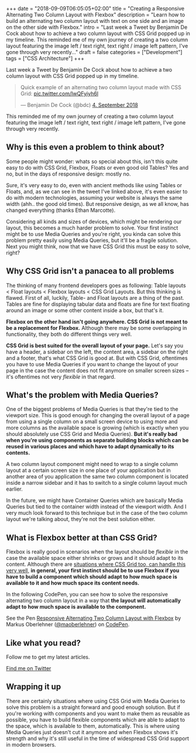 +++
date = "2018-09-09T06:05:05+02:00"
title = "Creating a Responsive Alternating Two Column Layout with Flexbox"
description = "Learn how to build an alternating two column layout with text on one side and an image on the other side with Flexbox."
intro = "Last week a Tweet by Benjamin De Cock about how to achieve a two column layout with CSS Grid popped up in my timeline. This reminded me of my own journey of creating a two column layout featuring the image left / text right, text right / image left pattern, I've gone through very recently..."
draft = false
categories = ["Development"]
tags = ["CSS Architecture"]
+++

Last week a Tweet by Benjamin De Cock about how to achieve a two column layout with CSS Grid popped up in my timeline.

<blockquote class="twitter-tweet" data-lang="en"><p lang="en" dir="ltr">Quick example of an alternating two column layout made with CSS Grid: <a href="https://t.co/IwQFyiyh6l">pic.twitter.com/IwQFyiyh6l</a></p>&mdash; Benjamin De Cock (@bdc) <a href="https://twitter.com/bdc/status/1037007612678561792?ref_src=twsrc%5Etfw">4. September 2018</a></blockquote>
<script async src="https://platform.twitter.com/widgets.js" charset="utf-8"></script>

This reminded me of my own journey of creating a two column layout featuring the image left / text right, text right / image left pattern, I've gone through very recently.

## Why is this even a problem to think about?

Some people might wonder: whats so special about this, isn't this quite easy to do with CSS Grid, Flexbox, Floats or even good old Tables? Yes and no, but in the days of responsive design: mostly no.

Sure, it's very easy to do, even with ancient methods like using Tables or Floats, and, as we can see in the tweet I've linked above, it's even easier to do with modern technologies, assuming your website is always the same width (ahh.. the good old times). But responsive design, as we all know, has changed everything (thanks Ethan Marcotte).

Considering all kinds and sizes of devices, which might be rendering our layout, this becomes a much harder problem to solve. Your first instinct might be to use Media Queries and you're right, you kinda can solve this problem pretty easily using Media Queries, but it'll be a fragile solution. Next you might think, now that we have CSS Grid this must be easy to solve, right?

## Why CSS Grid isn't a panacea to all problems

The thinking of many frontend developers goes as following: Table layouts < Float layouts < Flexbox layouts < CSS Grid Layouts. But this thinking is flawed. First of all, luckily, Table- and Float layouts are a thing of the past. Tables are fine for displaying tabular data and floats are fine for text floating around an image or some other content inside a box, but that's it.

**Flexbox on the other hand isn't going anywhere. CSS Grid is not meant to be a replacement for Flexbox.** Although there may be some overlapping in functionality, they both do different things very well.

**CSS Grid is best suited for the overall layout of your page.** Let's say you have a header, a sidebar on the left, the content area, a sidebar on the right and a footer, that's what CSS Grid is good at. But with CSS Grid, oftentimes you have to use Media Queries if you want to change the layout of your page in the case the content does not fit anymore on smaller screen sizes – it's oftentimes not very *flexible* in that regard.

## What's the problem with Media Queries?

One of the biggest problems of Media Queries is that they're tied to the viewport size. This is good enough for changing the overall layout of a page from using a single column on a small screen device to using more and more columns as the available space is growing (which is exactly when you should absolutely use CSS Grid and Media Queries). **But it's really bad when you're using components as separate building blocks which can be reused in various places and which have to adapt dynamically to its contents.**

A two column layout component might need to wrap to a single column layout at a certain screen size in one place of your application but in another area of you application the same two column component is located inside a narrow sidebar and it has to switch to a single column layout much earlier.

In the future, we might have Container Queries which are basically Media Queries but tied to the container width instead of the viewport width. And I very much look forward to this technique but in the case of the two column layout we're talking about, they're not the best solution either.

## What is Flexbox better at than CSS Grid?

Flexbox is really good in scenarios when the layout should be *flexible* in the case the available space either shrinks or grows and it should adapt to its content. Although there are [situations where CSS Grid too, can handle this very well,](https://twitter.com/ddprrt/status/863014813684957184) **in general, your first instinct should be to use Flexbox if you have to build a component which should adapt to how much space is available to it and how much space its content needs.**

In the following CodePen, you can see how to solve the responsive alternating two column layout in a way that **the layout will automatically adapt to how much space is available to the component.**

<div class="c-content__broad">
  <p data-height="450" data-theme-id="0" data-slug-hash="XPeXay" data-default-tab="result" data-user="maoberlehner" data-pen-title="Responsive Alternating Two Column Layout with Flexbox" class="codepen">See the Pen <a href="https://codepen.io/maoberlehner/pen/XPeXay/">Responsive Alternating Two Column Layout with Flexbox</a> by Markus Oberlehner (<a href="https://codepen.io/maoberlehner">@maoberlehner</a>) on <a href="https://codepen.io">CodePen</a>.</p>
  <script async src="https://static.codepen.io/assets/embed/ei.js"></script>
</div>

<div class="c-content__broad">
  <div class="c-twitter-teaser">
    <div class="c-twitter-teaser__content">
      <h2 class="c-twitter-teaser__headline">Like what you read?</h2>
      <p class="c-twitter-teaser__body">
        Follow me to get my latest articles.
      </p>
      <a class="c-button c-button--outline c-twitter-teaser__button" rel="nofollow" href="https://twitter.com/maoberlehner" data-event-category="link" data-event-action="click: contact" data-event-label="Twitter (article content)">
        Find me on Twitter
      </a>
    </div>
  </div>
</div>

## Wrapping it up

There are certainly situations where using CSS Grid with Media Queries to solve this problem is a straight forward and good enough solution. But if you're working with components and you want to make them as reusable as possible, you have to build flexible components which are able to adapt to the space, which is available to them, automatically. This is where using Media Queries just doesn't cut it anymore and when Flexbox shows it's strength and why it's still useful in the time of widespread CSS Grid support in modern browsers.
